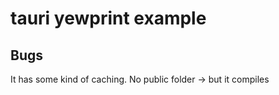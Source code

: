 # tauri yewprint example


## Bugs

It has some kind of caching. No public folder -> but it compiles
